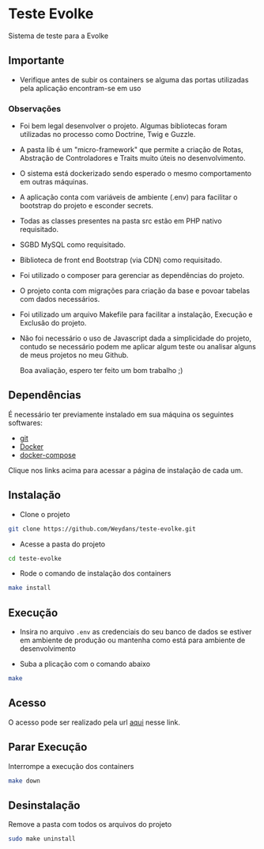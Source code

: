# Teste Evolke

Sistema de teste para a Evolke



## Importante

 - Verifique antes de subir os containers se alguma das portas utilizadas pela aplicação encontram-se em uso 



### Observações

- Foi bem legal desenvolver o projeto. Algumas bibliotecas foram utilizadas no processo como Doctrine, Twig e Guzzle.
- A pasta lib é um "micro-framework" que permite a criação de Rotas, Abstração de Controladores e Traits muito úteis no desenvolvimento.
- O sistema está dockerizado sendo esperado o mesmo comportamento em outras máquinas.
- A aplicação conta com variáveis de ambiente (.env) para facilitar o bootstrap do projeto e esconder secrets.
- Todas as classes presentes na pasta src estão em PHP nativo requisitado.
- SGBD MySQL como requisitado.
- Biblioteca de front end Bootstrap (via CDN) como requisitado.
- Foi utilizado o composer para gerenciar as dependências do projeto.
- O projeto conta com migrações para criação da base e povoar tabelas com dados necessários.
- Foi utilizado um arquivo Makefile para facilitar a instalação, Execução e Exclusão do projeto.
- Não foi necessário o uso de Javascript dada a simplicidade do projeto, contudo se necessário podem me aplicar algum teste ou analisar alguns de meus projetos no meu Github.

  Boa avaliação, espero ter feito um bom trabalho ;)

## Dependências

É necessário ter previamente instalado em sua máquina os seguintes softwares:

- [git](https://git-scm.com/downloads)
- [Docker](https://docs.docker.com/engine/install/)
- [docker-compose](https://docs.docker.com/compose/install/)

Clique nos links acima para acessar a página de instalação de cada um.



## Instalação

- Clone o projeto
```bash
git clone https://github.com/Weydans/teste-evolke.git
```

- Acesse a pasta do projeto
```bash
cd teste-evolke
```

- Rode o comando de instalação dos containers
```bash
make install
```


## Execução

- Insira no arquivo `.env` as credenciais do seu banco de dados se estiver em ambiente de produção ou mantenha como está para ambiente de desenvolvimento

- Suba a plicação com o comando abaixo
```bash
make
```



## Acesso

O acesso pode ser realizado pela url [aqui](http://localhost:8000/) nesse link.



## Parar Execução

Interrompe a execução dos containers
```bash
make down
```



## Desinstalação

Remove a pasta com todos os arquivos do projeto
```bash
sudo make uninstall
```
